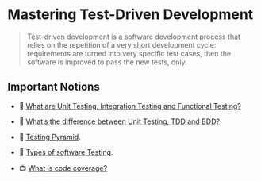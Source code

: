 # Mastering Test-Driven Development

> Test-driven development is a software development process that relies on the repetition of a very short development cycle: requirements are turned into very specific test cases, then the software is improved to pass the new tests, only.

## Important Notions

- 📖 [What are Unit Testing, Integration Testing and Functional Testing?](https://codeutopia.net/blog/2015/04/11/what-are-unit-testing-integration-testing-and-functional-testing/)

- 📖 [What’s the difference between Unit Testing, TDD and BDD?](https://codeutopia.net/blog/2015/03/01/unit-testing-tdd-and-bdd/)

- 📖 [Testing Pyramid](http://www.agilenutshell.com/episodes/41-testing-pyramid).

- 📖 [Types of software Testing](http://www.softwaretestinghelp.com/types-of-software-testing/).

- 📺 [What is code coverage?](https://www.youtube.com/watch?v=uDmdlmdVhL8)
